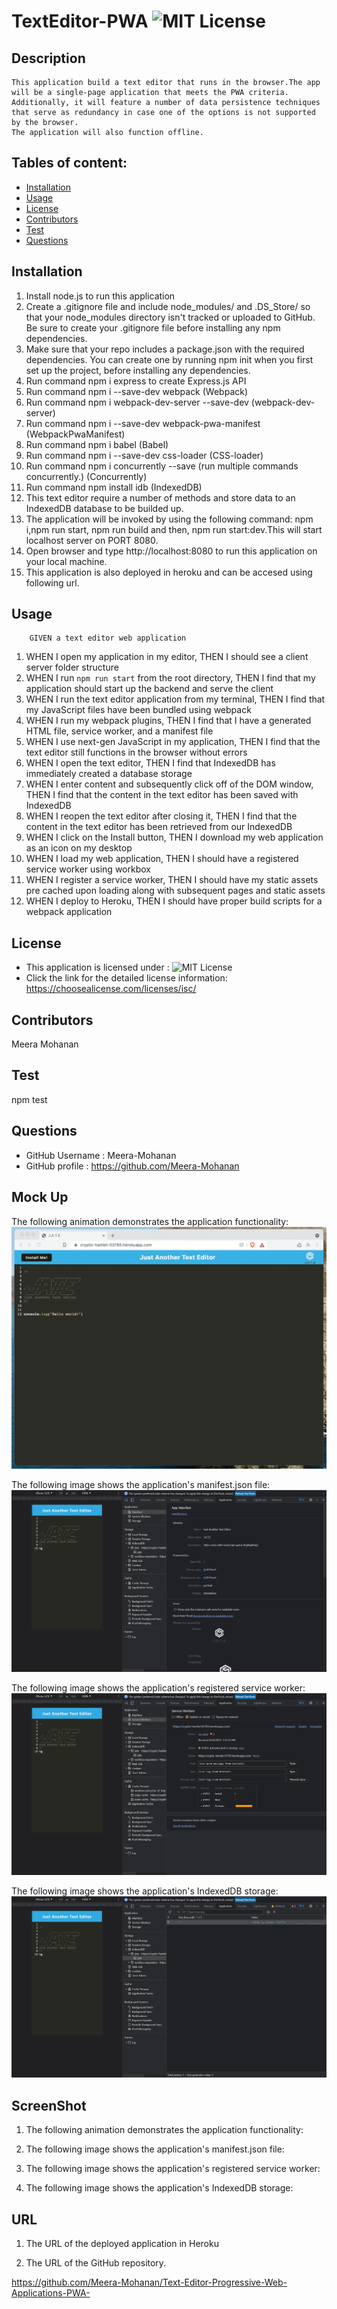# TextEditor-PWA ![MIT License](https://shields.io/badge/license-MIT-yellow)

## Description
    This application build a text editor that runs in the browser.The app will be a single-page application that meets the PWA criteria. 
    Additionally, it will feature a number of data persistence techniques that serve as redundancy in case one of the options is not supported by the browser. 
    The application will also function offline.

## Tables of content:
  * [Installation](#installation)
  * [Usage](#usage)
  * [License](#license)
  * [Contributors](#contributors)
  * [Test](#test)
  * [Questions](#questions)

  ## Installation
1.  Install node.js to run this application
2.  Create a .gitignore file and include node_modules/ and .DS_Store/ so that your node_modules directory isn't tracked or uploaded to GitHub. Be sure to create your .gitignore file before installing any npm dependencies.
3.  Make sure that your repo includes a package.json with the required dependencies. You can create one by running npm init when you first set up the project, before installing any dependencies.
4.  Run command npm i express to create Express.js API 
5.  Run command npm i --save-dev webpack (Webpack) 
6.  Run command npm i webpack-dev-server --save-dev (webpack-dev-server)
7.  Run command npm i --save-dev webpack-pwa-manifest (WebpackPwaManifest)
8.  Run command npm i babel (Babel)
9.  Run command npm i --save-dev css-loader (CSS-loader)
10. Run command npm i concurrently --save (run multiple commands concurrently.) (Concurrently)
11. Run command npm install idb (IndexedDB)
12. This text editor require a number of methods and store data to an IndexedDB database to be builded up.
13. The application will be invoked by using the following command: npm i,npm run start, npm run build and then, npm run start:dev.This will start localhost server on PORT 8080.
14. Open browser and type http://localhost:8080 to run this application on your local machine.
15. This application is also deployed in heroku and can be accesed using following url.

  ## Usage 
        GIVEN a text editor web application
1. WHEN I open my application in my editor, THEN I should see a client server folder structure
2. WHEN I run `npm run start` from the root directory, THEN I find that my application should start up the backend and serve the client
3. WHEN I run the text editor application from my terminal, THEN I find that my JavaScript files have been bundled using webpack
4. WHEN I run my webpack plugins, THEN I find that I have a generated HTML file, service worker, and a manifest file
5. WHEN I use next-gen JavaScript in my application, THEN I find that the text editor still functions in the browser without errors
6. WHEN I open the text editor, THEN I find that IndexedDB has immediately created a database storage
7. WHEN I enter content and subsequently click off of the DOM window, THEN I find that the content in the text editor has been saved with IndexedDB
8. WHEN I reopen the text editor after closing it, THEN I find that the content in the text editor has been retrieved from our IndexedDB
9. WHEN I click on the Install button, THEN I download my web application as an icon on my desktop
10. WHEN I load my web application, THEN I should have a registered service worker using workbox
11. WHEN I register a service worker, THEN I should have my static assets pre cached upon loading along with subsequent pages and static assets
12. WHEN I deploy to Heroku, THEN I should have proper build scripts for a webpack application

  ## License  
* This application is licensed under : ![MIT License](https://shields.io/badge/license-MIT-yellow)
* Click the link for the detailed license information: https://choosealicense.com/licenses/isc/

## Contributors
Meera Mohanan

## Test
npm test


## Questions
  * GitHub Username : Meera-Mohanan
  * GitHub profile : https://github.com/Meera-Mohanan


## Mock Up
The following animation demonstrates the application functionality:
![Text-Editor](Assets/Images/00-demo.gif)

The following image shows the application's manifest.json file:
![Text-Editor](Assets/Images/01-manifest.png)

The following image shows the application's registered service worker:
![Text-Editor](Assets/Images/02-service-worker.png)

The following image shows the application's IndexedDB storage:
![Text-Editor](Assets/Images/03-idb-storage.png)

## ScreenShot
1. The following animation demonstrates the application functionality:


2. The following image shows the application's manifest.json file:


3. The following image shows the application's registered service worker:


4. The following image shows the application's IndexedDB storage:


## URL
1. The URL of the deployed application in Heroku


2. The URL of the GitHub repository.

https://github.com/Meera-Mohanan/Text-Editor-Progressive-Web-Applications-PWA-